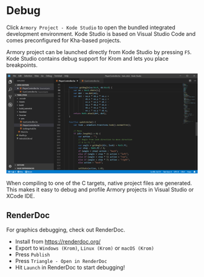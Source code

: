 # Debug

Click `Armory Project - Kode Studio` to open the bundled integrated development environment. Kode Studio is based on Visual Studio Code and comes preconfigured for Kha-based projects.

Armory project can be launched directly from Kode Studio by pressing `F5`. Kode Studio contains debug support for Krom and lets you place breakpoints.

![](/essentials/img/kode.png)

When compiling to one of the C targets, native project files are generated. This makes it easy to debug and profile Armory projects in Visual Studio or XCode IDE.

## RenderDoc

For graphics debugging, check out RenderDoc.

- Install from https://renderdoc.org/
- Export to `Windows (Krom)`, `Linux (Krom)` or `macOS (Krom)`
- Press `Publish`
- Press `Triangle - Open in RenderDoc`
- Hit `Launch` in RenderDoc to start debugging!
